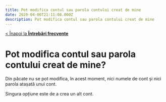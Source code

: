 ```yaml
---
title: Pot modifica contul sau parola contului creat de mine
date: 2020-04-06T21:11:08.000Z
description: Pot modifica contul sau parola contului creat de mine
---
```


[< Înapoi la **Întrebări frecvente**](/intrebari-frecvente/)

# Pot modifica contul sau parola contului creat de mine?

Din păcate nu se pot modifica, în acest moment, nici numele de cont și nici parola atașată unui cont.

Singura opțiune este de a crea un alt cont.